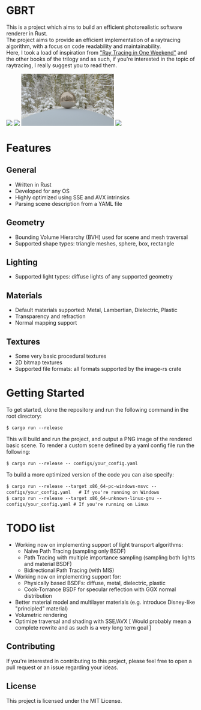 # GBRT
This is a project which aims to build an efficient photorealistic software renderer in Rust.  
The project aims to provide an efficient implementation of a raytracing algorithm, with a focus on code readability and maintainability.  
Here, I took a load of inspiration from ["Ray Tracing in One Weekend"](https://raytracing.github.io/books/RayTracingInOneWeekend.html) and the other books of the trilogy and as such, if you're interested in the topic of raytracing, I really suggest you to read them.

<p float="left">
    <img width="49%" src="https://raw.githubusercontent.com/giulianbiolo/gbrt/master/outputs/spheres_in_sphere.png">
    <img width="49%" src="https://raw.githubusercontent.com/giulianbiolo/gbrt/master/outputs/spheres_jet.png">
    <img width="49%" src="https://raw.githubusercontent.com/giulianbiolo/gbrt/master/outputs/skybox_winter.png">
    <img width="49%" src="https://raw.githubusercontent.com/giulianbiolo/gbrt/master/outputs/stormtroopers.png">
</p>

Features
========

General
---------

* Written in Rust
* Developed for any OS
* Highly optimized using SSE and AVX intrinsics
* Parsing scene description from a YAML file
  
Geometry
--------

* Bounding Volume Hierarchy (BVH) used for scene and mesh traversal
* Supported shape types: triangle meshes, sphere, box, rectangle

Lighting
--------

* Supported light types: diffuse lights of any supported geometry

Materials
---------

* Default materials supported: Metal, Lambertian, Dielectric, Plastic
* Transparency and refraction
* Normal mapping support

Textures
--------

* Some very basic procedural textures
* 2D bitmap textures
* Supported file formats: all formats supported by the image-rs crate

Getting Started
===============

To get started, clone the repository and run the following command in the root directory:

    $ cargo run --release

This will build and run the project, and output a PNG image of the rendered basic scene.
To render a custom scene defined by a yaml config file run the following:

    $ cargo run --release -- configs/your_config.yaml

To build a more optimized version of the code you can also specify:

    $ cargo run --release --target x86_64-pc-windows-msvc -- configs/your_config.yaml   # If you're running on Windows
    $ cargo run --release --target x86_64-unknown-linux-gnu -- configs/your_config.yaml # If you're running on Linux

TODO list
=========

* Working now on implementing support of light transport algorithms:
  * Naive Path Tracing (sampling only BSDF)
  * Path Tracing with multiple importance sampling (sampling both lights and material BSDF)
  * Bidirectional Path Tracing (with MIS)
* Working now on implementing support for:
  * Physically based BSDFs: diffuse, metal, dielectric, plastic
  * Cook-Torrance BSDF for specular reflection with GGX normal distribution
* Better material model and multilayer materials (e.g. introduce Disney-like "principled" material)
* Volumetric rendering
* Optimize traversal and shading with SSE/AVX [ Would probably mean a complete rewrite and as such is a very long term goal ]

Contributing
------------

If you're interested in contributing to this project, please feel free to open a pull request or an issue regarding your ideas.

License
-------

This project is licensed under the MIT License.
